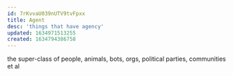 ```yaml
---
id: 7rKvvaU039nUTV9tvFpxx
title: Agent
desc: 'things that have agency'
updated: 1634971513255
created: 1634794386758
---
```


the super-class of people, animals, bots, orgs, political parties, communities et al

